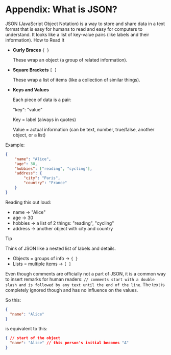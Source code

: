 # Appendix: What is JSON?

JSON (JavaScript Object Notation) is a way to store and share data in a text format that is easy for humans to read and easy for computers to understand. It looks like a list of key-value pairs (like labels and their information).
How to Read It
- **Curly Braces** `{ }`
  
  These wrap an object (a group of related information).

- **Square Brackets** `[ ]`
    
  These wrap a list of items (like a collection of similar things).

- **Keys and Values**

  Each piece of data is a pair:

    "key": "value"
  
  Key = label (always in quotes)

  Value = actual information (can be text, number, true/false, another object, or a list)

Example:

```json
{
    "name": "Alice",
    "age": 30,
    "hobbies": ["reading", "cycling"],
    "address": {
        "city": "Paris",
        "country": "France"
    }
}
```

Reading this out loud:
- name → "Alice"
- age → 30
- hobbies → a list of 2 things: "reading", "cycling"
- address → another object with city and country

> [!TIP]
> Think of JSON like a nested list of labels and details.
> - Objects = groups of info → `{ }`
> - Lists = multiple items → `[ ]`

Even though comments are officially not a part of JSON, it is a common way to insert remarks for human readers: `// comments start with a double slash and is followed by any text until the end of the line`. The text is completely ignored though and has no influence on the values.

So this:

```json
{
  "name": "Alice"
}
```
is equivalent to this:


```json
{ // start of the object
  "name": "Alice" // this person's initial becomes "A"
}
```